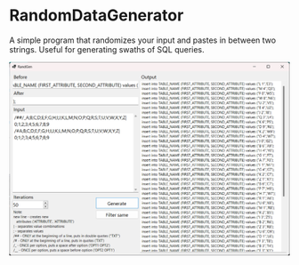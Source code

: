 # RandomDataGenerator

A simple program that randomizes your input and pastes in between two strings. Useful for generating swaths of SQL queries.


![](screenshot_.png)